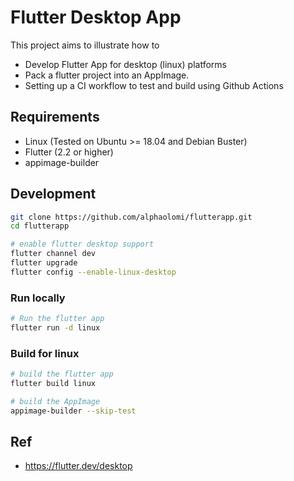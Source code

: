 # Flutter Desktop App

This project aims to illustrate how to

- Develop Flutter App for desktop (linux) platforms
- Pack a flutter project into an AppImage. 
- Setting up a CI workflow to test and build using Github Actions


## Requirements

- Linux (Tested on Ubuntu >= 18.04 and Debian Buster)
- Flutter (2.2 or higher)
- appimage-builder

## Development


```sh
git clone https://github.com/alphaolomi/flutterapp.git
cd flutterapp
```

```sh
# enable flutter desktop support
flutter channel dev
flutter upgrade
flutter config --enable-linux-desktop
```

### Run locally

```sh
# Run the flutter app
flutter run -d linux
```
### Build for linux 
```sh
# build the flutter app
flutter build linux
```

```sh
# build the AppImage
appimage-builder --skip-test
```


## Ref

- https://flutter.dev/desktop